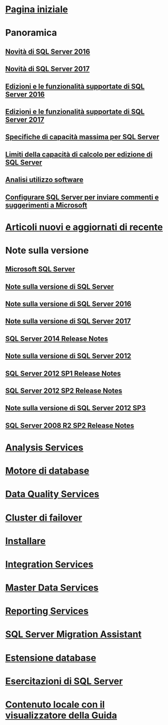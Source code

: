 # [Pagina iniziale](sql-server-technical-documentation.md)

# Panoramica
## [Novità di SQL Server 2016](what-s-new-in-sql-server-2016.md)
## [Novità di SQL Server 2017](what-s-new-in-sql-server-2017.md)
## [Edizioni e le funzionalità supportate di SQL Server 2016](editions-and-components-of-sql-server-2016.md)
## [Edizioni e le funzionalità supportate di SQL Server 2017](editions-and-components-of-sql-server-2017.md)
## [Specifiche di capacità massima per SQL Server](maximum-capacity-specifications-for-sql-server.md)
## [Limiti della capacità di calcolo per edizione di SQL Server](compute-capacity-limits-by-edition-of-sql-server.md)
## [Analisi utilizzo software](customer-experience-improvement-program-for-sql-server-data-tools.md)
## [Configurare SQL Server per inviare commenti e suggerimenti a Microsoft](sql-server-customer-feedback.md)

# [Articoli nuovi e aggiornati di recente](sql-server-new-updated-sql-docs-pr.md)

# Note sulla versione

## [Microsoft SQL Server](../release-notes/microsoft-sql-server.md)
## [Note sulla versione di SQL Server](../release-notes/sql-server-release-notes.md)
## [Note sulla versione di SQL Server 2016](sql-server-2016-release-notes.md)
## [Note sulla versione di SQL Server 2017](sql-server-2017-release-notes.md)

## [SQL Server 2014 Release Notes](../release-notes/sql-server-2014-release-notes.md)
## [Note sulla versione di SQL Server 2012](../release-notes/sql-server-2012-release-notes.md)
## [SQL Server 2012 SP1 Release Notes](../release-notes/sql-server-2012-sp1-release-notes.md)
## [SQL Server 2012 SP2 Release Notes](../release-notes/sql-server-2012-sp2-release-notes.md)
## [Note sulla versione di SQL Server 2012 SP3](../release-notes/sql-server-2012-sp3-release-notes.md)
## [SQL Server 2008 R2 SP2 Release Notes](../release-notes/sql-server-2008-r2-sp2-release-notes.md)

# [Analysis Services](../analysis-services/analysis-services.md)
# [Motore di database](../database-engine/sql-server-database-engine-overview.md)
# [Data Quality Services](../data-quality-services/data-quality-services.md)
# [Cluster di failover](../sql-server/failover-clusters/install/sql-server-failover-cluster-installation.md)
# [Installare](../sql-server/install/planning-a-sql-server-installation.md)
# [Integration Services](../integration-services/sql-server-integration-services.md)
# [Master Data Services](../master-data-services/master-data-services-overview-mds.md)
# [Reporting Services](../reporting-services/create-deploy-and-manage-mobile-and-paginated-reports.md)
# [SQL Server Migration Assistant](../ssma/sql-server-migration-assistant.md)
# [Estensione database](../sql-server/stretch-database/stretch-database.md)
# [Esercitazioni di SQL Server](tutorials-for-sql-server-2016.md)
# [Contenuto locale con il visualizzatore della Guida](../release-notes/sql-server-help-installation.md)